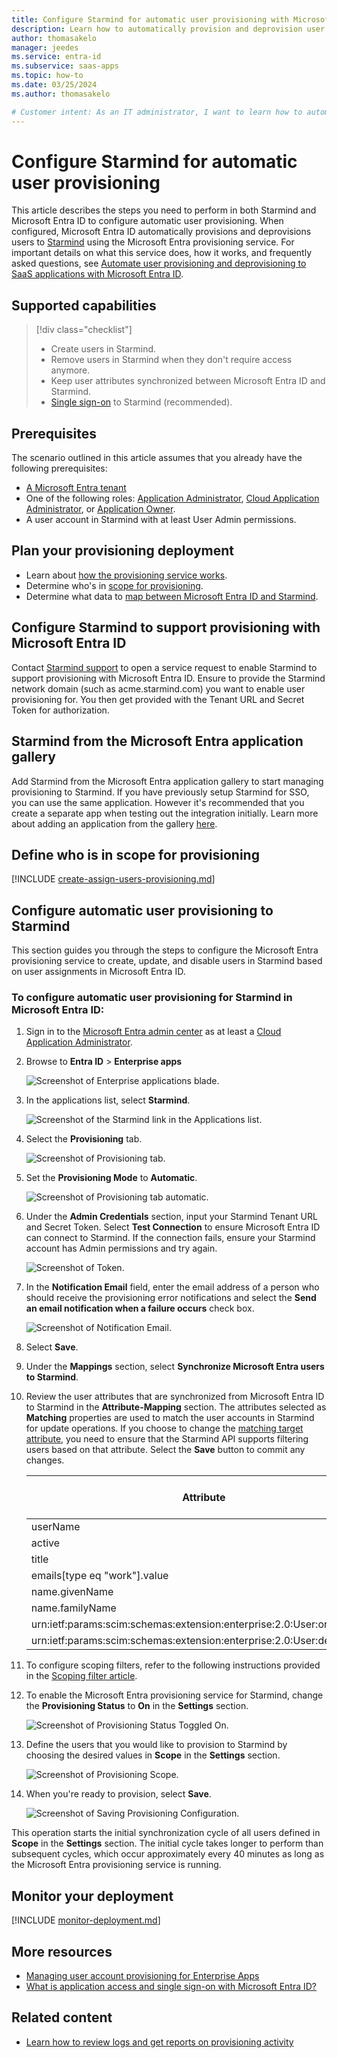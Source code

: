 ```yaml
---
title: Configure Starmind for automatic user provisioning with Microsoft Entra ID
description: Learn how to automatically provision and deprovision user accounts from Microsoft Entra ID to Starmind.
author: thomasakelo
manager: jeedes
ms.service: entra-id
ms.subservice: saas-apps
ms.topic: how-to
ms.date: 03/25/2024
ms.author: thomasakelo

# Customer intent: As an IT administrator, I want to learn how to automatically provision and deprovision user accounts from Microsoft Entra ID to Starmind so that I can streamline the user management process and ensure that users have the appropriate access to Starmind.
---
```


# Configure Starmind for automatic user provisioning

This article describes the steps you need to perform in both Starmind and Microsoft Entra ID to configure automatic user provisioning. When configured, Microsoft Entra ID automatically provisions and deprovisions users to [Starmind](https://www.starmind.com/) using the Microsoft Entra provisioning service. For important details on what this service does, how it works, and frequently asked questions, see [Automate user provisioning and deprovisioning to SaaS applications with Microsoft Entra ID](~/identity/app-provisioning/user-provisioning.md). 


## Supported capabilities
> [!div class="checklist"]
> * Create users in Starmind.
> * Remove users in Starmind when they don't require access anymore.
> * Keep user attributes synchronized between Microsoft Entra ID and Starmind.
> * [Single sign-on](starmind-tutorial.md) to Starmind (recommended).

## Prerequisites

The scenario outlined in this article assumes that you already have the following prerequisites:

* [A Microsoft Entra tenant](~/identity-platform/quickstart-create-new-tenant.md) 
* One of the following roles: [Application Administrator](/entra/identity/role-based-access-control/permissions-reference#application-administrator), [Cloud Application Administrator](/entra/identity/role-based-access-control/permissions-reference#cloud-application-administrator), or [Application Owner](/entra/fundamentals/users-default-permissions#owned-enterprise-applications).
* A user account in Starmind with at least User Admin permissions.

## Plan your provisioning deployment

* Learn about [how the provisioning service works](~/identity/app-provisioning/user-provisioning.md).
* Determine who's in [scope for provisioning](~/identity/app-provisioning/define-conditional-rules-for-provisioning-user-accounts.md).
* Determine what data to [map between Microsoft Entra ID and Starmind](~/identity/app-provisioning/customize-application-attributes.md).

## Configure Starmind to support provisioning with Microsoft Entra ID

Contact [Starmind support](https://starmind.atlassian.net/servicedesk/customer/portal/2) to open a service request to enable Starmind to support provisioning with Microsoft Entra ID. Ensure to provide the Starmind network domain (such as acme.starmind.com) you want to enable user provisioning for. You then get provided with the Tenant URL and Secret Token for authorization.

## Starmind from the Microsoft Entra application gallery

Add Starmind from the Microsoft Entra application gallery to start managing provisioning to Starmind. If you have previously setup Starmind for SSO, you can use the same application. However it's recommended that you create a separate app when testing out the integration initially. Learn more about adding an application from the gallery [here](~/identity/enterprise-apps/add-application-portal.md). 

## Define who is in scope for provisioning 

[!INCLUDE [create-assign-users-provisioning.md](~/identity/saas-apps/includes/create-assign-users-provisioning.md)]

## Configure automatic user provisioning to Starmind 

This section guides you through the steps to configure the Microsoft Entra provisioning service to create, update, and disable users in Starmind based on user assignments in Microsoft Entra ID.

<a name='to-configure-automatic-user-provisioning-for-Starmind-in-azure-ad'></a>

### To configure automatic user provisioning for Starmind in Microsoft Entra ID:

1. Sign in to the [Microsoft Entra admin center](https://entra.microsoft.com) as at least a [Cloud Application Administrator](~/identity/role-based-access-control/permissions-reference.md#cloud-application-administrator).
1. Browse to **Entra ID** > **Enterprise apps**

	![Screenshot of Enterprise applications blade.](common/enterprise-applications.png)

1. In the applications list, select **Starmind**.

	![Screenshot of the Starmind link in the Applications list.](common/all-applications.png)

1. Select the **Provisioning** tab.

	![Screenshot of Provisioning tab.](common/provisioning.png)

1. Set the **Provisioning Mode** to **Automatic**.

	![Screenshot of Provisioning tab automatic.](common/provisioning-automatic.png)

1. Under the **Admin Credentials** section, input your Starmind Tenant URL and Secret Token. Select **Test Connection** to ensure Microsoft Entra ID can connect to Starmind. If the connection fails, ensure your Starmind account has Admin permissions and try again.

 	![Screenshot of Token.](common/provisioning-testconnection-tenanturltoken.png)

1. In the **Notification Email** field, enter the email address of a person who should receive the provisioning error notifications and select the **Send an email notification when a failure occurs** check box.

	![Screenshot of Notification Email.](common/provisioning-notification-email.png)

1. Select **Save**.

1. Under the **Mappings** section, select **Synchronize Microsoft Entra users to Starmind**.

1. Review the user attributes that are synchronized from Microsoft Entra ID to Starmind in the **Attribute-Mapping** section. The attributes selected as **Matching** properties are used to match the user accounts in Starmind for update operations. If you choose to change the [matching target attribute](~/identity/app-provisioning/customize-application-attributes.md), you need to ensure that the Starmind API supports filtering users based on that attribute. Select the **Save** button to commit any changes.

   |Attribute|Type|Supported for filtering|Required by Starmind|
   |---|---|---|---|
   |userName|String|&check;|&check;
   |active|Boolean||
   |title|String||
   |emails[type eq "work"].value|String|&check;|&check;
   |name.givenName|String||
   |name.familyName|String||
   |urn:ietf:params:scim:schemas:extension:enterprise:2.0:User:organization|String||
   |urn:ietf:params:scim:schemas:extension:enterprise:2.0:User:department|String||

1. To configure scoping filters, refer to the following instructions provided in the [Scoping filter  article](~/identity/app-provisioning/define-conditional-rules-for-provisioning-user-accounts.md).

1. To enable the Microsoft Entra provisioning service for Starmind, change the **Provisioning Status** to **On** in the **Settings** section.

	![Screenshot of Provisioning Status Toggled On.](common/provisioning-toggle-on.png)

1. Define the users that you would like to provision to Starmind by choosing the desired values in **Scope** in the **Settings** section.

	![Screenshot of Provisioning Scope.](common/provisioning-scope.png)

1. When you're ready to provision, select **Save**.

	![Screenshot of Saving Provisioning Configuration.](common/provisioning-configuration-save.png)

This operation starts the initial synchronization cycle of all users defined in **Scope** in the **Settings** section. The initial cycle takes longer to perform than subsequent cycles, which occur approximately every 40 minutes as long as the Microsoft Entra provisioning service is running. 

## Monitor your deployment

[!INCLUDE [monitor-deployment.md](~/identity/saas-apps/includes/monitor-deployment.md)]

## More resources

* [Managing user account provisioning for Enterprise Apps](~/identity/app-provisioning/configure-automatic-user-provisioning-portal.md)
* [What is application access and single sign-on with Microsoft Entra ID?](~/identity/enterprise-apps/what-is-single-sign-on.md)

## Related content

* [Learn how to review logs and get reports on provisioning activity](~/identity/app-provisioning/check-status-user-account-provisioning.md)
